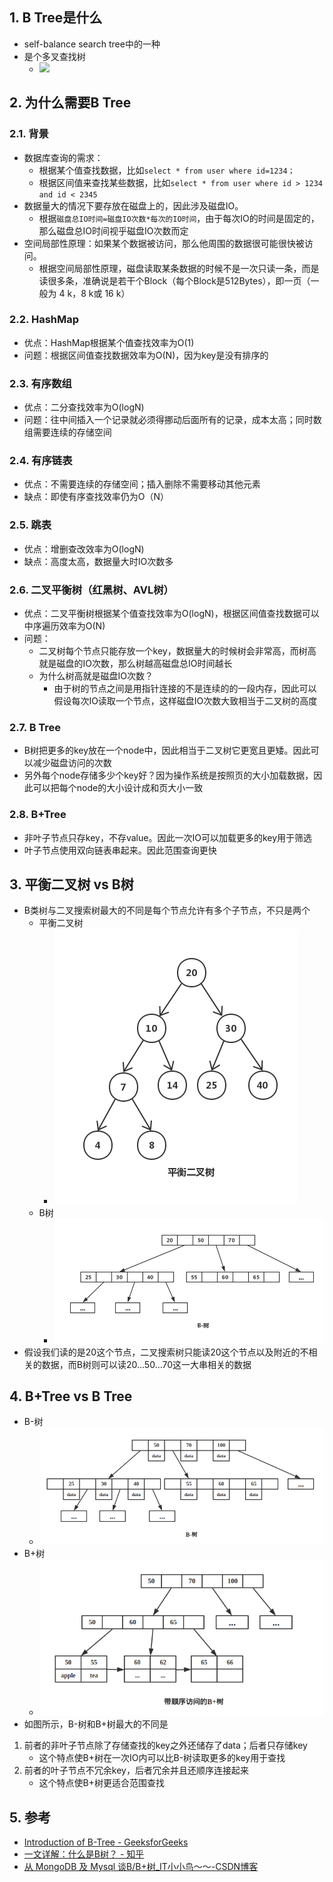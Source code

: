 ## 1. B Tree是什么
- self-balance search tree中的一种
- 是个多叉查找树
    - ![](https://media.geeksforgeeks.org/wp-content/uploads/20200506235136/output253.png)
## 2. 为什么需要B Tree

### 2.1. 背景
- 数据库查询的需求：
    - 根据某个值查找数据，比如`select * from user where id=1234；`
    - 根据区间值来查找某些数据，比如`select * from user where id > 1234 and id < 2345`
- 数据量大的情况下要存放在磁盘上的，因此涉及磁盘IO。
    - 根据`磁盘总IO时间=磁盘IO次数*每次的IO时间`，由于每次IO的时间是固定的，那么磁盘总IO时间视乎磁盘IO次数而定
- 空间局部性原理：如果某个数据被访问，那么他周围的数据很可能很快被访问。
    - 根据空间局部性原理，磁盘读取某条数据的时候不是一次只读一条，而是读很多条，准确说是若干个Block（每个Block是512Bytes），即一页（一般为 4 k，8 k或 16 k）
### 2.2. HashMap
- 优点：HashMap根据某个值查找效率为O(1)
- 问题：根据区间值查找数据效率为O(N)，因为key是没有排序的
### 2.3. 有序数组
- 优点：二分查找效率为O(logN)
- 问题：往中间插入一个记录就必须得挪动后面所有的记录，成本太高；同时数组需要连续的存储空间
### 2.4. 有序链表
- 优点：不需要连续的存储空间；插入删除不需要移动其他元素
- 缺点：即使有序查找效率仍为O（N）
### 2.5. 跳表
- 优点：增删查改效率为O(logN)
- 缺点：高度太高，数据量大时IO次数多
### 2.6. 二叉平衡树（红黑树、AVL树）
- 优点：二叉平衡树根据某个值查找效率为O(logN)，根据区间值查找数据可以中序遍历效率为O(N)
- 问题：
    - 二叉树每个节点只能存放一个key，数据量大的时候树会非常高，而树高就是磁盘的IO次数，那么树越高磁盘总IO时间越长
    - 为什么树高就是磁盘IO次数？
        - 由于树的节点之间是用指针连接的不是连续的的一段内存，因此可以假设每次IO读取一个节点，这样磁盘IO次数大致相当于二叉树的高度


### 2.7. B Tree

- B树把更多的key放在一个node中，因此相当于二叉树它更宽且更矮。因此可以减少磁盘访问的次数
- 另外每个node存储多少个key好？因为操作系统是按照页的大小加载数据，因此可以把每个node的大小设计成和页大小一致


### 2.8. B+Tree
- 非叶子节点只存key，不存value。因此一次IO可以加载更多的key用于筛选
- 叶子节点使用双向链表串起来。因此范围查询更快
## 3. 平衡二叉树 vs B树
- B类树与二叉搜索树最大的不同是每个节点允许有多个子节点，不只是两个
    - 平衡二叉树
        - ![](https://raw.githubusercontent.com/TDoct/images/master/img/20191229194440.png)
    - B树
        - ![](https://raw.githubusercontent.com/TDoct/images/master/img/20191229194454.png)
- 假设我们读的是20这个节点，二叉搜索树只能读20这个节点以及附近的不相关的数据，而B树则可以读20...50...70这一大串相关的数据

## 4. B+Tree vs B Tree
- B-树
    - ![](https://raw.githubusercontent.com/TDoct/images/master/img/20191229194129.png)
- B+树
    - ![](https://raw.githubusercontent.com/TDoct/images/master/img/20191229194141.png)
- 如图所示，B-树和B+树最大的不同是
1. 前者的非叶子节点除了存储查找的key之外还储存了data；后者只存储key
    - 这个特点使B+树在一次IO内可以比B-树读取更多的key用于查找
2. 前者的叶子节点不冗余key，后者冗余并且还顺序连接起来
    - 这个特点使B+树更适合范围查找

## 5. 参考
- [Introduction of B\-Tree \- GeeksforGeeks](https://www.geeksforgeeks.org/introduction-of-b-tree-2/)
- [一文详解：什么是B树？ \- 知乎](https://zhuanlan.zhihu.com/p/59788528)
- [从 MongoDB 及 Mysql 谈B/B\+树\_IT小小鸟～～\-CSDN博客](https://blog.csdn.net/wwh578867817/article/details/50493940)

